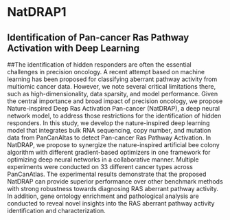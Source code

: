 # NatDRAP1

## Identification of Pan-cancer Ras Pathway Activation with Deep Learning

##The identification of hidden responders are often the essential challenges in precision oncology. A recent attempt based on machine learning has been proposed for classifying aberrant pathway activity from multiomic cancer data. However, we note several critical limitations there, such as high-dimensionality, data sparsity, and model performance. Given the central importance and broad impact of precision oncology, we propose Nature-inspired Deep Ras Activation Pan-cancer (NatDRAP), a deep neural network model, to address those restrictions for the identification of hidden responders. In this study, we develop the nature-inspired deep learning model that integrates bulk RNA sequencing, copy number, and mutation data from PanCanAltas to detect Pan-cancer Ras Pathway Activation. In NatDRAP, we propose to synergize the nature-inspired artificial bee colony algorithm with different gradient-based optimizers in one framework for optimizing deep neural networks in a collaborative manner. Multiple experiments were conducted on 33 different cancer types across PanCanAtlas. The experimental results demonstrate that the proposed NatDRAP can provide superior performance over other benchmark methods with strong robustness towards diagnosing RAS aberrant pathway activity. In addition, gene ontology enrichment and pathological analysis are conducted to reveal novel insights into the RAS aberrant pathway activity identification and characterization.
